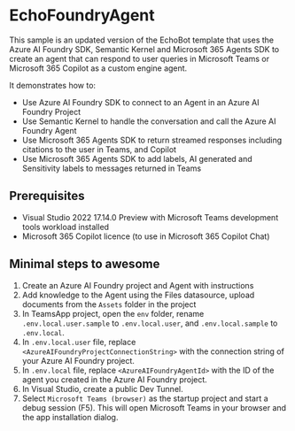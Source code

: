 # EchoFoundryAgent

This sample is an updated version of the EchoBot template that uses the Azure AI Foundry SDK, Semantic Kernel and Microsoft 365 Agents SDK to create an agent that can respond to user queries in Microsoft Teams or Microsoft 365 Copilot as a custom engine agent.

It demonstrates how to:

- Use Azure AI Foundry SDK to connect to an Agent in an Azure AI Foundry Project 
- Use Semantic Kernel to handle the conversation and call the Azure AI Foundry Agent
- Use Microsoft 365 Agents SDK to return streamed responses including citations to the user in Teams, and Copilot
- Use Microsoft 365 Agents SDK to add labels, AI generated and Sensitivity labels to messages returned in Teams

## Prerequisites

- Visual Studio 2022 17.14.0 Preview with Microsoft Teams development tools workload installed
- Microsoft 365 Copilot licence (to use in Microsoft 365 Copilot Chat)

## Minimal steps to awesome

1. Create an Azure AI Foundry project and Agent with instructions
1. Add knowledge to the Agent using the Files datasource, upload documents from the `Assets` folder in the project 
1. In TeamsApp project, open the `env` folder, rename `.env.local.user.sample` to `.env.local.user`, and `.env.local.sample` to `.env.local`.
1. In `.env.local.user` file, replace `<AzureAIFoundryProjectConnectionString>` with the connection string of your Azure AI Foundry project.
1. In `.env.local` file, replace `<AzureAIFoundryAgentId>` with the ID of the agent you created in the Azure AI Foundry project.
1. In Visual Studio, create a public Dev Tunnel.
1. Select `Microsoft Teams (browser)` as the startup project and start a debug session (F5). This will open Microsoft Teams in your browser and the app installation dialog.
